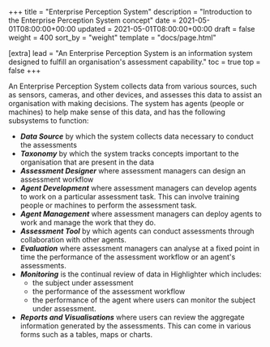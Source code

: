 +++
title = "Enterprise Perception System"
description = "Introduction to the Enterprise Perception System concept"
date = 2021-05-01T08:00:00+00:00
updated = 2021-05-01T08:00:00+00:00
draft = false
weight = 400
sort_by = "weight"
template = "docs/page.html"

[extra]
lead = "An Enterprise Perception System is an information system designed to fulfill an organisation's assessment capability."
toc = true
top = false
+++

An Enterprise Perception System collects data from various sources, such as sensors, cameras, and other devices, and assesses this data to assist an organisation with making decisions. The system has agents (people or machines) to help make sense of this data, and has the following subsystems to function:

* ***Data Source*** by which the system collects data necessary to conduct the assessments
* ***Taxonomy*** by which the system tracks concepts important to the organisation that are present in the data
* ***Assessment Designer*** where assessment managers can design an assessment workflow
* ***Agent Development*** where assessment managers can develop agents to work on a particular assessment task. This can involve training people or machines to perform the assessment task.
* ***Agent Management*** where assessment managers can deploy agents to work and manage the work that they do.
* ***Assessment Tool*** by which agents can conduct assessments through collaboration with other agents.
* ***Evaluation*** where assessment managers can analyse at a fixed point in time the performance of the assessment workflow or an agent's assessments.
* ***Monitoring*** is the continual review of data in Highlighter which includes:
  * the subject under assessment
  * the performance of the assessment workflow
  * the performance of the agent where users can monitor the subject under assessment.
* ***Reports and Visualisations*** where users can review the aggregate information generated by the assessments. This can come in various forms such as a tables, maps or charts.

